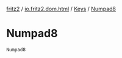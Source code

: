[fritz2](../../index.md) / [io.fritz2.dom.html](../index.md) / [Keys](index.md) / [Numpad8](./-numpad8.md)

# Numpad8

`Numpad8`